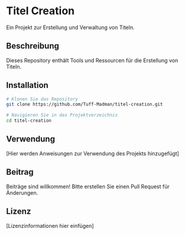 # Titel Creation

Ein Projekt zur Erstellung und Verwaltung von Titeln.

## Beschreibung

Dieses Repository enthält Tools und Ressourcen für die Erstellung von Titeln.

## Installation

```bash
# Klonen Sie das Repository
git clone https://github.com/Tuff-Madman/titel-creation.git

# Navigieren Sie in das Projektverzeichnis
cd titel-creation
```

## Verwendung

[Hier werden Anweisungen zur Verwendung des Projekts hinzugefügt]

## Beitrag

Beiträge sind willkommen! Bitte erstellen Sie einen Pull Request für Änderungen.

## Lizenz

[Lizenzinformationen hier einfügen]
